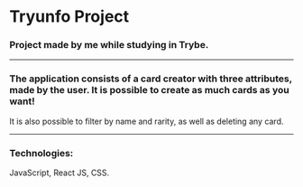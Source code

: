 # Tryunfo Project

### Project made by me while studying in Trybe.

---

### The application consists of a card creator with three attributes, made by the user. It is possible to create as much cards as you want!
It is also possible to filter by name and rarity, as well as deleting any card.

---

### Technologies:
JavaScript, React JS, CSS.
